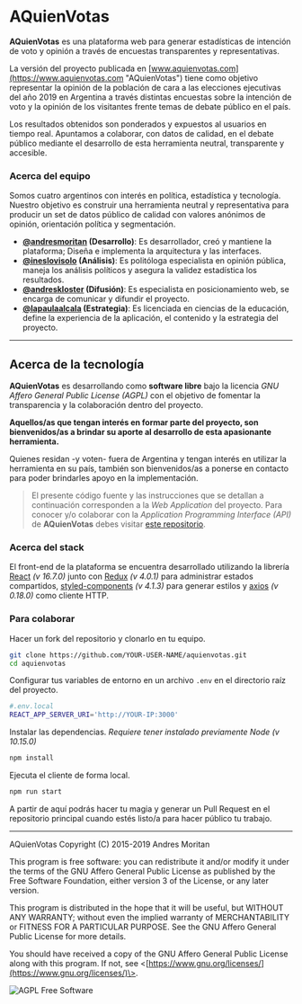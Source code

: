 # AQuienVotas

**AQuienVotas** es una plataforma web para generar estadísticas de intención de voto y opinión a través de encuestas transparentes y representativas.

La versión del proyecto publicada en [www.aquienvotas.com](https://www.aquienvotas.com "AQuienVotas") tiene como objetivo representar la opinión de la población de cara a las elecciones ejecutivas del año 2019 en Argentina a través distintas encuestas sobre la intención de voto y la opinión de los visitantes frente temas de debate público en el país. 

Los resultados obtenidos son ponderados y expuestos al usuarios en tiempo real. Apuntamos a colaborar, con datos de calidad, en el debate público mediante el desarrollo de esta herramienta neutral, transparente y accesible.

### Acerca del equipo
Somos cuatro argentinos con interés en política, estadística y tecnología. Nuestro objetivo es construir una herramienta neutral y representativa para producir un set de datos público de calidad con valores anónimos de opinión, orientación política y segmentación.

- **[@andresmoritan](https://twitter.com/andresmoritan "Twitter de Andres Moritan")  (Desarrollo)**: Es desarrollador,  creó y mantiene la plataforma; Diseña e implementa la arquitectura y las interfaces.
- **[@ineslovisolo](https://twitter.com/ineslovisolo "Twitter de Ines Lovisolo") (Análisis)**: Es politóloga especialista en opinión pública, maneja los análisis políticos y asegura la validez estadística los resultados.
- **[@andreskloster](https://twitter.com/AndresKloster "Twitter de Andres Kloster") (Difusión)**: Es especialista en posicionamiento web, se encarga de comunicar y difundir el proyecto.
- **[@lapaulaalcala](https://twitter.com/lapaulaalcala "Twitter de Paula Alcala") (Estrategia)**: Es licenciada en ciencias de la educación, define la experiencia de la aplicación, el contenido y la estrategia del proyecto.

---- 

## Acerca de la tecnología

**AQuienVotas** es desarrollando como **software libre** bajo la licencia _GNU Affero General Public License (AGPL)_ con el objetivo de fomentar la transparencia y la colaboración dentro del proyecto.

**Aquellos/as que tengan interés en formar parte del proyecto, son bienvenidos/as a brindar su aporte al desarrollo de esta apasionante herramienta.**

Quienes residan -y voten- fuera de Argentina y tengan interés en utilizar la herramienta en su país, también son bienvenidos/as a ponerse en contacto para poder brindarles apoyo en la implementación.

> El presente código fuente y las instrucciones que se detallan a continuación corresponden a la _Web Application_ del proyecto. Para conocer y/o colaborar con la _Application Programming Interface (API)_ de **AQuienVotas** debes visitar [este repositorio](https://github.com/andresmoritan/aquienvotas-api "AQuienVotas (Application Programming Interface) en GitHub").

### Acerca del stack

El front-end de la plataforma se encuentra desarrollado utilizando la librería [React](https://github.com/facebook/react/ "React") _(v 16.7.0)_ junto con [Redux](https://www.github.com/reduxjs/redux "Redux") _(v 4.0.1)_ para administrar estados compartidos, [styled-components](https://github.com/styled-components/styled-components "styled-components") _(v 4.1.3)_ para generar estilos y [axios](https://github.com/axios/axios "axios") _(v 0.18.0)_ como cliente HTTP.

### Para colaborar

Hacer un fork del repositorio y clonarlo en tu equipo.

```bash
git clone https://github.com/YOUR-USER-NAME/aquienvotas.git
cd aquienvotas
```

Configurar tus variables de entorno en un archivo `.env` en el directorio raíz del proyecto.

```bash
#.env.local
REACT_APP_SERVER_URI='http://YOUR-IP:3000'
```

Instalar las dependencias. _Requiere tener instalado previamente Node (v 10.15.0)_

```bash
npm install
```

Ejecuta el cliente de forma local.

```bash
npm run start
```

A partir de aquí podrás hacer tu magia y generar un Pull Request en el repositorio principal cuando estés listo/a para hacer público tu trabajo.

---- 

AQuienVotas
Copyright (C) 2015-2019 Andres Moritan

This program is free software: you can redistribute it and/or modify it under the terms of the GNU Affero General Public License as published by the Free Software Foundation, either version 3 of the License, or any later version.

This program is distributed in the hope that it will be useful, but WITHOUT ANY WARRANTY; without even the implied warranty of MERCHANTABILITY or FITNESS FOR A PARTICULAR PURPOSE. See the GNU Affero General Public License for more details.

You should have received a copy of the GNU Affero General Public License along with this program. If not, see \<[https://www.gnu.org/licenses/](https://www.gnu.org/licenses/)\>.

![AGPL Free Software](https://www.gnu.org/graphics/agplv3-155x51.png "AGPL")
